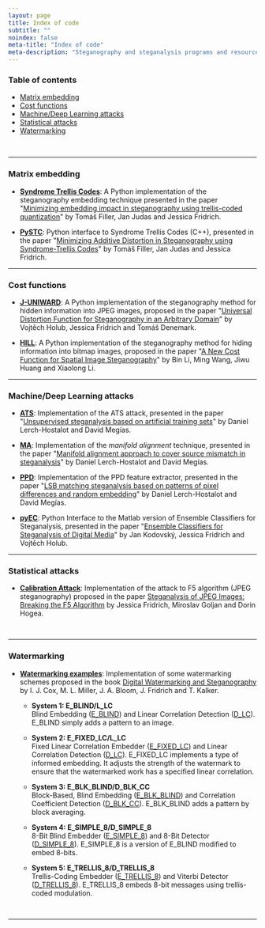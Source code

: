 ```yaml
---
layout: page
title: Index of code
subtitle: "" 
noindex: false
meta-title: "Index of code"
meta-description: "Steganography and steganalysis programs and resources"
---
```


<style>
    [id]::before {
        content: '';
        display: block;
        height:      70px;
        margin-top: -70px;
        visibility: hidden;
    }
</style>

<div class='menu'></div>

### Table of contents
* [Matrix embedding](#matrix-embedding)
* [Cost functions](#cost-functions)
* [Machine/Deep Learning attacks](#machinedeep-learning-attacks)
* [Statistical attacks](#statistical-attacks)
* [Watermarking](#watermarking)

<br>
<hr>


### Matrix embedding

- **[Syndrome Trellis Codes](https://github.com/daniellerch/stegolab/tree/master/codes/STC.py)**: A Python implementation of the steganography embedding technique presented in the paper "[Minimizing embedding impact in steganography using trellis-coded quantization](https://doi.org/10.1117/12.838002)" by Tomáš Filler, Jan Judas and Jessica Fridrich.


- **[PySTC](https://github.com/daniellerch/pySTC)**: Python interface to Syndrome Trellis Codes (C++), presented in the paper "[Minimizing Additive Distortion in Steganography using Syndrome-Trellis Codes](https://ieeexplore.ieee.org/document/5740590)" by Tomáš Filler, Jan Judas and Jessica Fridrich.

<hr>


### Cost functions

- **[J-UNIWARD](https://github.com/daniellerch/stegolab/tree/master/J-UNIWARD)**: 
  A Python implementation of the steganography method for hidden information into JPEG images, proposed in the paper "[Universal Distortion Function for Steganography in an Arbitrary Domain](https://link.springer.com/article/10.1186/1687-417X-2014-1)" by Vojtěch Holub, Jessica Fridrich and Tomáš Denemark. 

- **[HILL](https://github.com/daniellerch/stegolab/tree/master/HILL)**: 
  A Python implementation of the steganography method for hiding information into bitmap images, proposed in the paper "[A New Cost Function for Spatial Image Steganography](https://ieeexplore.ieee.org/document/7025854)" by Bin Li, Ming Wang, Jiwu Huang and Xiaolong Li.

<hr>


### Machine/Deep Learning attacks

- **[ATS](https://github.com/daniellerch/papers_code/blob/master/ATS/)**: Implementation of the ATS attack, presented in the paper "[Unsupervised steganalysis based on artificial training sets](https://www.sciencedirect.com/science/article/abs/pii/S0952197616000026)" by Daniel Lerch-Hostalot and David Megías.

- **[MA](https://github.com/daniellerch/papers_code/blob/master/MA_PPD/)**: Implementation of the *manifold alignment* technique, presented in the paper "[Manifold alignment approach to cover source mismatch in steganalysis](https://github.com/daniellerch/papers/raw/master/dlerch2016ma.pdf)" by Daniel Lerch-Hostalot and David Megías.

- **[PPD](https://github.com/daniellerch/papers_code/blob/master/PPD/)**: Implementation of the PPD feature extractor, presented in the paper "[LSB matching steganalysis based on patterns of pixel differences and random embedding](https://www.sciencedirect.com/science/article/pii/S0167404812001745)" by Daniel Lerch-Hostalot and David Megías.

- **[pyEC](https://github.com/daniellerch/stegolab/tree/master/pyEC)**: Python Interface to the Matlab version of Ensemble Classifiers for Steganalysis, presented in the paper "[Ensemble Classifiers for Steganalysis of Digital Media](https://ieeexplore.ieee.org/document/6081929)" by Jan Kodovský, Jessica Fridrich and Vojtěch Holub.

<hr>




### Statistical attacks

- **[Calibration Attack](https://github.com/daniellerch/stegolab/tree/master/calibration)**: Implementation of the attack to F5 algorithm (JPEG steganography) proposed in the paper [Steganalysis of JPEG Images: Breaking the F5 Algorithm](https://link.springer.com/chapter/10.1007/3-540-36415-3_20) by Jessica Fridrich, Miroslav Goljan and Dorin Hogea.
<div style='height:16px'></div>

<hr>


### Watermarking

- **[Watermarking examples](https://github.com/daniellerch/stegolab/tree/master/watermarking)**: Implementation of some watermarking schemes proposed in the book [Digital Watermarking and Steganography](https://www.elsevier.com/books/digital-watermarking-and-steganography/cox/978-0-12-372585-1)  by I. J. Cox, M. L. Miller, J. A. Bloom, J. Fridrich and T. Kalker.

    - **System 1: E_BLIND/L_LC**<br>Blind Embedding ([E_BLIND](https://github.com/daniellerch/stegolab/tree/master/watermarking/E_BLIND.py)) and Linear Correlation Detection ([D_LC](https://github.com/daniellerch/stegolab/tree/master/watermarking/D_LC.py)). E_BLIND simply adds a pattern to an image.

    - **System 2: E_FIXED_LC/L_LC**<br>
      Fixed Linear Correlation Embedder ([E_FIXED_LC](https://github.com/daniellerch/stegolab/tree/master/watermarking/E_FIXED_LC.py)) and Linear Correlation Detection ([D_LC](https://github.com/daniellerch/stegolab/tree/master/watermarking/D_LC.py)). E_FIXED_LC implements a type of informed embedding. It adjusts the strength of the watermark to ensure that the watermarked work has a specified linear correlation.

    - **System 3: E_BLK_BLIND/D_BLK_CC**<br>
      Block-Based, Blind Embedding ([E_BLK_BLIND](https://github.com/daniellerch/stegolab/tree/master/watermarking/E_BLK_BLIND.py)) and Correlation Coefficient Detection ([D_BLK_CC](https://github.com/daniellerch/stegolab/tree/master/watermarking/D_BLK_CC.py)). E_BLK_BLIND adds a pattern by block averaging.


    - **System 4: E_SIMPLE_8/D_SIMPLE_8**<br>
      8-Bit Blind Embedder ([E_SIMPLE_8](https://github.com/daniellerch/stegolab/tree/master/watermarking/E_SIMPLE_8.py)) and 8-Bit Detector ([D_SIMPLE_8](https://github.com/daniellerch/stegolab/tree/master/watermarking/D_SIMPLE_8.py)). E_SIMPLE_8 is a version of E_BLIND modified to embed 8-bits.

    - **System 5: E_TRELLIS_8/D_TRELLIS_8**<br>
      Trellis-Coding Embedder ([E_TRELLIS_8](https://github.com/daniellerch/stegolab/tree/master/watermarking/E_TRELLIS_8.py)) and Viterbi Detector ([D_TRELLIS_8](https://github.com/daniellerch/stegolab/tree/master/watermarking/D_TRELLIS_8.py)). E_TRELLIS_8 embeds 8-bit messages using trellis-coded modulation.



<div style='height:16px'></div>

<hr>


